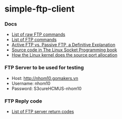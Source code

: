 # simple-ftp-client

### Docs

* [List of raw FTP commands](http://www.nsftools.com/tips/RawFTP.htm)
* [List of FTP commands](https://en.wikipedia.org/wiki/List_of_FTP_commands)
* [Active FTP vs. Passive FTP, a Definitive Explanation](http://www.slacksite.com/other/ftp.html)
* [Source code in The Linux Socket Programming book](http://www.cs.utah.edu/~swalton/listings/sockets/programs/)
* [How the Linux kernel does the source port allocation](https://idea.popcount.org/2014-04-03-bind-before-connect/)

### FTP Server to be used for testing

* Host: http://nhom10.gomakers.vn
* Username: nhom10
* Password: S3cureHCMUS-nhom10

### FTP Reply code

* [List of FTP server return codes](https://en.wikipedia.org/wiki/List_of_FTP_server_return_codes)
